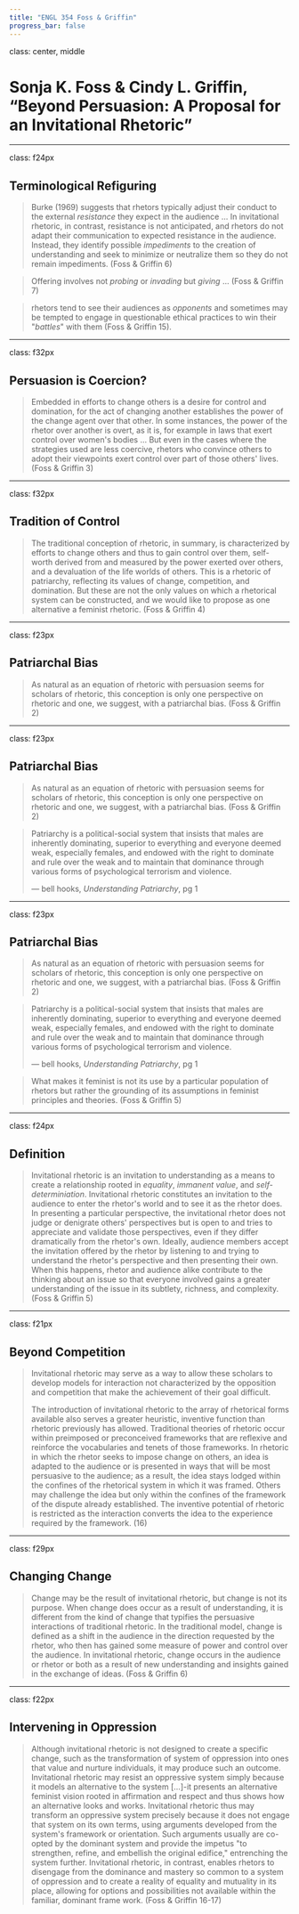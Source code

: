 ```yaml
---
title: "ENGL 354 Foss & Griffin"
progress_bar: false
---
```

class: center, middle

# Sonja K. Foss & Cindy L. Griffin, “Beyond Persuasion: A Proposal for an Invitational Rhetoric”

---
class: f24px
## Terminological Refiguring

> Burke (1969) suggests that rhetors typically adjust their conduct to the external *resistance* they expect in the audience ... In invitational rhetoric, in contrast, resistance is not anticipated, and rhetors do not adapt their communication to expected resistance in the audience. Instead, they identify possible *impediments* to the creation of understanding and seek to minimize or neutralize them so they do not remain impediments. (Foss & Griffin 6)

> Offering involves not *probing* or *invading* but *giving* ... (Foss & Griffin 7)

> rhetors tend to see their audiences as *opponents* and sometimes may be tempted to engage in questionable ethical practices to win their "*battles*" with them (Foss & Griffin 15).

---
class: f32px
## Persuasion is Coercion?

> Embedded in efforts to change others is a desire for control and domination, for the act of changing another establishes the power of the change agent over that other. In some instances, the power of the rhetor over another is overt, as it is, for example in laws that exert control over women's bodies ... But even in the cases where the strategies used are less coercive, rhetors who convince others to adopt their viewpoints exert control over part of those others' lives. (Foss & Griffin 3)

---
class: f32px
## Tradition of Control

> The traditional conception of rhetoric, in summary, is characterized by efforts to change others and thus to gain control over them, self-worth derived from and measured by the power exerted over others, and a devaluation of the life worlds of others. This is a rhetoric of patriarchy, reflecting its values of change, competition, and domination. But these are not the only values on which a rhetorical system can be constructed, and we would like to propose as one alternative a feminist rhetoric. (Foss & Griffin 4)

---
class: f23px
## Patriarchal Bias

> As natural as an equation of rhetoric with persuasion seems for scholars of rhetoric, this conception is only one perspective on rhetoric and one, we suggest, with a patriarchal bias. (Foss & Griffin 2)

---
class: f23px
## Patriarchal Bias

> As natural as an equation of rhetoric with persuasion seems for scholars of rhetoric, this conception is only one perspective on rhetoric and one, we suggest, with a patriarchal bias. (Foss & Griffin 2)

> Patriarchy is a political-social system that insists that males are inherently dominating, superior to everything and everyone deemed weak, especially females, and endowed with the right to dominate and rule over the weak and to maintain that dominance through various forms of psychological terrorism and violence.
>
> — bell hooks, *Understanding Patriarchy*, pg 1

---
class: f23px
## Patriarchal Bias

> As natural as an equation of rhetoric with persuasion seems for scholars of rhetoric, this conception is only one perspective on rhetoric and one, we suggest, with a patriarchal bias. (Foss & Griffin 2)

> Patriarchy is a political-social system that insists that males are inherently dominating, superior to everything and everyone deemed weak, especially females, and endowed with the right to dominate and rule over the weak and to maintain that dominance through various forms of psychological terrorism and violence.
>
> — bell hooks, *Understanding Patriarchy*, pg 1

> What makes it feminist is not its use by a particular population of rhetors but rather the grounding of its assumptions in feminist principles and theories. (Foss & Griffin 5)

---
class: f24px
## Definition

> Invitational rhetoric is an invitation to understanding as a means to create a relationship rooted in *equality*, *immanent value*, and *self-determiniation*. Invitational rhetoric constitutes an invitation to the audience to enter the rhetor's world and to see it as the rhetor does. In presenting a particular perspective, the invitational rhetor does not judge or denigrate others' perspectives but is open to and tries to appreciate and validate those perspectives, even if they differ dramatically from the rhetor's own. Ideally, audience members accept the invitation offered by the rhetor by listening to and trying to understand the rhetor's perspective and then presenting their own. When this happens, rhetor and audience alike contribute to the thinking about an issue so that everyone involved gains a greater understanding of the issue in its subtlety, richness, and complexity. (Foss & Griffin 5)

---
class: f21px

## Beyond Competition

> Invitational rhetoric may serve as a way to allow these scholars to develop models for interaction not characterized by the opposition and competition that make the achievement of their goal difficult.
>
> The introduction of invitational rhetoric to the array of rhetorical forms available also serves a greater heuristic, inventive function than rhetoric previously has allowed. Traditional theories of rhetoric occur within preimposed or preconceived frameworks that are reflexive and reinforce the vocabularies and tenets of those frameworks. In rhetoric in which the rhetor seeks to impose change on others, an idea is adapted to the audience or is presented in ways that will be most persuasive to the audience; as a result, the idea stays lodged within the confines of the rhetorical system in which it was framed. Others may challenge the idea but only within the confines of the framework of the dispute already established. The inventive potential of rhetoric is restricted as the interaction converts the idea to the experience required by the framework.  (16)

---
class: f29px
## Changing Change

> Change may be the result of invitational rhetoric, but change is not its purpose. When change does occur as a result of understanding, it is different from the kind of change that typifies the persuasive interactions of traditional rhetoric. In the traditional model, change is defined as a shift in the audience in the direction requested by the rhetor, who then has gained some measure of power and control over the audience. In invitational rhetoric, change occurs in the audience or rhetor or both as a result of new understanding and insights gained in the exchange of ideas. (Foss & Griffin 6)

---
class: f22px
## Intervening in Oppression

> Although invitational rhetoric is not designed to create a specific change, such as the transformation of system of oppression into ones that value and nurture individuals, it may produce such an outcome. Invitational rhetoric may resist an oppressive system simply because it models an alternative to the system […]-it presents an alternative feminist vision rooted in affirmation and respect and thus shows how an alternative looks and works. Invitational rhetoric thus may transform an oppressive system precisely because it does not engage that system on its own terms, using arguments developed from the system's framework or orientation. Such arguments usually are co-opted by the dominant system and provide the impetus "to strengthen, refine, and embellish the original edifice," entrenching the system further. Invitational rhetoric, in contrast, enables rhetors to disengage from the dominance and mastery so common to a system of oppression and to create a reality of equality and mutuality in its place, allowing for options and possibilities not available within the familiar, dominant frame work. (Foss & Griffin 16-17)
